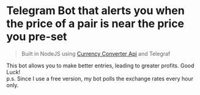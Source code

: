 # Telegram Bot that alerts you when the price of a pair is near the price you pre-set

> Built in NodeJS using [Currency Converter Api](https://www.currencyconverterapi.com) and Telegraf

This bot allows you to make better entries, leading to greater profits. Good Luck!</br>
</n>p.s. Since I use a free version, my bot polls the exchange rates every hour only.